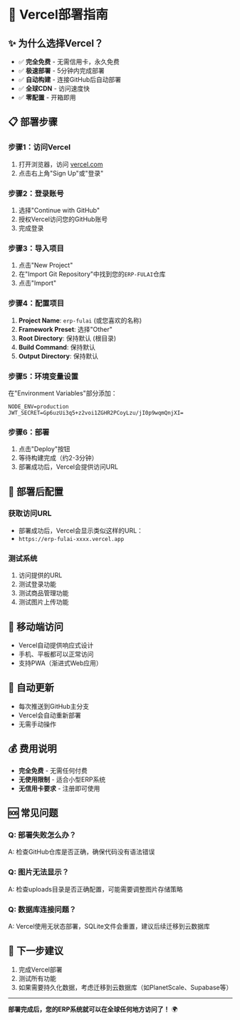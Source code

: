 # 🚀 Vercel部署指南

## ✨ 为什么选择Vercel？
- ✅ **完全免费** - 无需信用卡，永久免费
- ✅ **极速部署** - 5分钟内完成部署
- ✅ **自动构建** - 连接GitHub后自动部署
- ✅ **全球CDN** - 访问速度快
- ✅ **零配置** - 开箱即用

## 📋 部署步骤

### 步骤1：访问Vercel
1. 打开浏览器，访问 [vercel.com](https://vercel.com)
2. 点击右上角"Sign Up"或"登录"

### 步骤2：登录账号
1. 选择"Continue with GitHub"
2. 授权Vercel访问您的GitHub账号
3. 完成登录

### 步骤3：导入项目
1. 点击"New Project"
2. 在"Import Git Repository"中找到您的`ERP-FULAI`仓库
3. 点击"Import"

### 步骤4：配置项目
1. **Project Name**: `erp-fulai` (或您喜欢的名称)
2. **Framework Preset**: 选择"Other"
3. **Root Directory**: 保持默认 (根目录)
4. **Build Command**: 保持默认
5. **Output Directory**: 保持默认

### 步骤5：环境变量设置
在"Environment Variables"部分添加：
```
NODE_ENV=production
JWT_SECRET=Gp6uzUi3q5+z2voi1ZGHR2PCoyLzu/jI0p9wqmQnjXI=
```

### 步骤6：部署
1. 点击"Deploy"按钮
2. 等待构建完成（约2-3分钟）
3. 部署成功后，Vercel会提供访问URL

## 🔧 部署后配置

### 获取访问URL
- 部署成功后，Vercel会显示类似这样的URL：
- `https://erp-fulai-xxxx.vercel.app`

### 测试系统
1. 访问提供的URL
2. 测试登录功能
3. 测试商品管理功能
4. 测试图片上传功能

## 📱 移动端访问
- Vercel自动提供响应式设计
- 手机、平板都可以正常访问
- 支持PWA（渐进式Web应用）

## 🔄 自动更新
- 每次推送到GitHub主分支
- Vercel会自动重新部署
- 无需手动操作

## 💰 费用说明
- **完全免费** - 无需任何付费
- **无使用限制** - 适合小型ERP系统
- **无信用卡要求** - 注册即可使用

## 🆘 常见问题

### Q: 部署失败怎么办？
A: 检查GitHub仓库是否正确，确保代码没有语法错误

### Q: 图片无法显示？
A: 检查uploads目录是否正确配置，可能需要调整图片存储策略

### Q: 数据库连接问题？
A: Vercel使用无状态部署，SQLite文件会重置，建议后续迁移到云数据库

## 🎯 下一步建议
1. 完成Vercel部署
2. 测试所有功能
3. 如果需要持久化数据，考虑迁移到云数据库（如PlanetScale、Supabase等）

---
**部署完成后，您的ERP系统就可以在全球任何地方访问了！** 🌍
